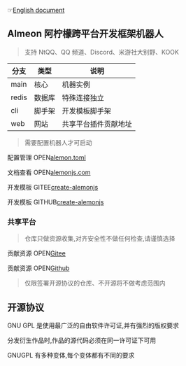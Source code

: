 ☞[English document](./README_English.md)

## Almeon 阿柠檬跨平台开发框架机器人

> 支持 NtQQ、QQ 频道、Discord、米游社大别野、KOOK

| 分支  | 类型   | 说明                 |
| ----- | ------ | -------------------- |
| main  | 核心   | 机器实例             |
| redis | 数据库 | 特殊连接独立         |
| cli   | 脚手架 | 开发模板脚手架       |
| web   | 网站   | 共享平台插件贡献地址 |

> 需要配置机器人才可启动

配置管理 OPEN[alemon.toml](./alemon.md)

文档查看 OPEN[alemonjs.com](https://alemonjs.com)

开发模板 GITEE[create-alemonjs](https://gitee.com/ningmengchongshui/alemon/tree/cli/bin/template)

开发模板 GITHUB[create-alemonjs](https://github.com/ningmengchongshui/alemon/tree/cli/bin/template)

### 共享平台

> 仓库只做资源收集,对齐安全性不做任何检查,请谨慎选择

贡献资源 OPEN[Gitee](https://gitee.com/ningmengchongshui/alemon/blob/web/docs/about/plugins.md)

贡献资源 OPEN[Github](https://gitee.com/ningmengchongshui/alemon/blob/web/docs/about/plugins.md)

> 仅限签署开源协议的仓库、不开源将不做考虑范围内

## 开源协议

GNU GPL 是使用最广泛的自由软件许可证,并有强烈的版权要求

分发衍生作品时,作品的源代码必须在同一许可证下可用

GNUGPL 有多种变体,每个变体都有不同的要求
